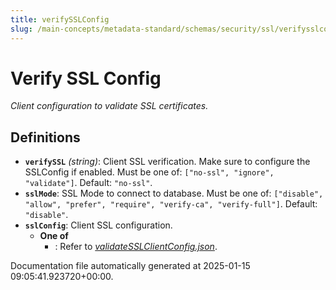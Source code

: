 ```yaml
---
title: verifySSLConfig
slug: /main-concepts/metadata-standard/schemas/security/ssl/verifysslconfig
---
```


# Verify SSL Config

*Client configuration to validate SSL certificates.*

## Definitions

- **`verifySSL`** *(string)*: Client SSL verification. Make sure to configure the SSLConfig if enabled. Must be one of: `["no-ssl", "ignore", "validate"]`. Default: `"no-ssl"`.
- **`sslMode`**: SSL Mode to connect to database. Must be one of: `["disable", "allow", "prefer", "require", "verify-ca", "verify-full"]`. Default: `"disable"`.
- **`sslConfig`**: Client SSL configuration.
  - **One of**
    - : Refer to *[validateSSLClientConfig.json](#lidateSSLClientConfig.json)*.


Documentation file automatically generated at 2025-01-15 09:05:41.923720+00:00.
